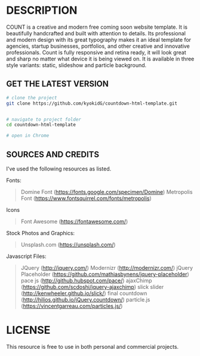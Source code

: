 # DESCRIPTION

COUNT is a creative and modern free coming soon website template. It is beautifully handcrafted and built with attention to details. Its professional and modern design with its great typography makes it an ideal template for agencies, startup businesses, portfolios, and other creative and innovative professionals. Count is fully responsive and retina ready, it will look great and sharp no matter what device it is being viewed on. It is available in three style variants: 
static, slideshow and particle background.

## GET THE LATEST VERSION

```bash
# clone the project
git clone https://github.com/kyokidG/countdown-html-template.git


# navigate to project folder
cd countdown-html-template

# open in Chrome

```

## SOURCES AND CREDITS

I've used the following resources as listed.

Fonts:
 > Domine Font (https://fonts.google.com/specimen/Domine)
 > Metropolis Font (https://www.fontsquirrel.com/fonts/metropolis) 

Icons
 > Font Awesome (https://fontawesome.com/)

Stock Photos and Graphics:
 > Unsplash.com (https://unsplash.com/)
 
Javascript Files:
 > JQuery (http://jquery.com/)
 > Modernizr (http://modernizr.com/)
 > jQuery Placeholder (https://github.com/mathiasbynens/jquery-placeholder)
 > pace js (http://github.hubspot.com/pace/)
 > ajaxChimp (https://github.com/scdoshi/jquery-ajaxchimp)
 > slick slider (http://kenwheeler.github.io/slick/)
 > final countdown (http://hilios.github.io/jQuery.countdown/)
 > particle.js (https://vincentgarreau.com/particles.js/)

# LICENSE 

This resource is free to use in both personal and commercial projects.
